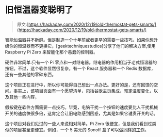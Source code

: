 # 旧恒温器变聪明了

> 原文:[https://hackaday.com/2020/12/19/old-thermostat-gets-smarts/](https://hackaday.com/2020/12/19/old-thermostat-gets-smarts/)

智能恒温器并不新鲜。但是制造一个十年前或者更早的需要一些技巧。如果你想升级你的恒温器而不更换它，[geektechniquestudios]分享了他们的解决方案,使用 Raspberry Pi Zero 来智能化那个愚蠢的控制器。

硬件非常简单:只有一个 Pi 零点和一对继电器。继电器的作用相当于老式恒温器的按钮。不过，这个软件显然很复杂。有一个 React 服务器和一个 Redis 数据库，还有一些其他的零碎东西。

这个项目正在进行中，所以你可能得自己想出一点办法。更好的是，还有回馈的空间。事实上，该项目页面有一个愿望清单，包括谷歌主页集成，预定温度变化，以及其他一些内容。

假按键在软件方面需要一点技巧。毕竟，电脑干扰一个按钮的速度要比人干扰机械开关的速度快很多倍，这肯定会让旧电路感到困惑，尤其是如果它谴责开关的话。

这个项目对我们见过的一些人来说相对简单。Pi Zero 很便宜，但是我们看到过类似的项目甚至更便宜。例如，一个 5 美元的 Sonoff 盒子可以[做同样的工作](https://hackaday.com/2018/11/06/add-nest-functionality-to-your-thermostat-for-5/)。